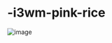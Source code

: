# -i3wm-pink-rice
![image](https://github.com/user-attachments/assets/6004ebe4-a4f1-4077-ac15-e380b685a1f7)
